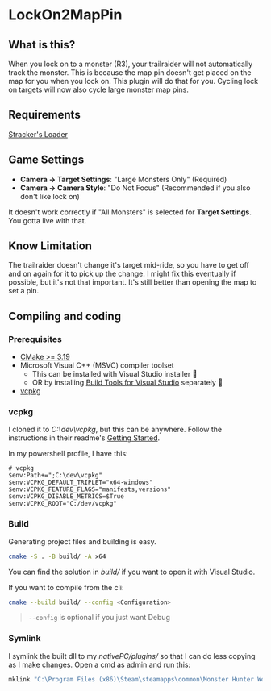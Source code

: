 # LockOn2MapPin

## What is this?

When you lock on to a monster (R3), your trailraider will not automatically track the monster.
This is because the map pin doesn't get placed on the map for you when you lock on.
This plugin will do that for you. Cycling lock on targets will now also cycle large monster map pins.

## Requirements

[Stracker's Loader](https://www.nexusmods.com/monsterhunterworld/mods/1982)

## Game Settings

- **Camera -> Target Settings**: "Large Monsters Only" (Required)
- **Camera -> Camera Style**: "Do Not Focus" (Recommended if you also don't like lock on)

It doesn't work correctly if "All Monsters" is selected for **Target Settings**. You gotta live with that.

## Know Limitation

The trailraider doesn't change it's target mid-ride,
so you have to get off and on again for it to pick up the change.
I might fix this eventually if possible, but it's not that important.
It's still better than opening the map to set a pin.

## Compiling and coding

### Prerequisites

- [CMake >= 3.19](https://cmake.org/download/)
- Microsoft Visual C++ (MSVC) compiler toolset
  - This can be installed with Visual Studio installer :vomiting_face:
  - OR by installing [Build Tools for Visual Studio](https://visualstudio.microsoft.com/downloads/#other) separately :muscle:
- [vcpkg](https://github.com/microsoft/vcpkg)

### vcpkg

I cloned it to _C:\\dev\\vcpkg_, but this can be anywhere.
Follow the instructions in their readme's [Getting Started](https://github.com/microsoft/vcpkg#getting-started).

In my powershell profile, I have this:

```pwsh
# vcpkg
$env:Path+=";C:\dev\vcpkg"
$env:VCPKG_DEFAULT_TRIPLET="x64-windows"
$env:VCPKG_FEATURE_FLAGS="manifests,versions"
$env:VCPKG_DISABLE_METRICS=$True
$env:VCPKG_ROOT="C:/dev/vcpkg"
```

### Build

Generating project files and building is easy.

```bash
cmake -S . -B build/ -A x64
```

You can find the solution in _build/_ if you want to open it with Visual Studio.

If you want to compile from the cli:

```bash
cmake --build build/ --config <Configuration>
```

> `--config` is optional if you just want Debug

### Symlink

I symlink the built dll to my _nativePC/plugins/_ so that I can do less copying as I make changes. Open a cmd as admin and run this:

```cmd
mklink "C:\Program Files (x86)\Steam\steamapps\common\Monster Hunter World\nativePC\plugins\LockOn2MapPin.dll" "%cd%\build\src\Debug\LockOn2MapPin.dll"

```
